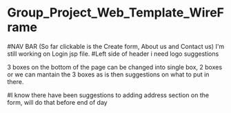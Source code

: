 # Group_Project_Web_Template_WireFrame

#NAV BAR (So far clickable is the Create form, About us and Contact us) I'm still working on Login jsp file. 
#Left side of header i need logo suggestions

3 boxes on the bottom of the page can be changed into single box, 2 boxes or we can mantain the 3 boxes as is then suggestions on what to put in there.

#I know there have been suggestions to adding address section on the form, will do that before end of day

